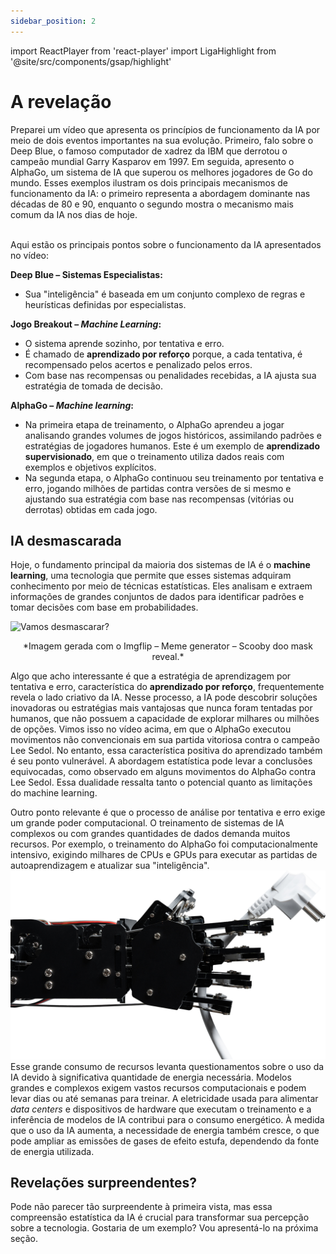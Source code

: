 ```yaml
---
sidebar_position: 2
---
```

import ReactPlayer from 'react-player'
import LigaHighlight from '@site/src/components/gsap/highlight'

# A revelação
<LigaHighlight />
Preparei um vídeo que apresenta os princípios de funcionamento da IA por meio de dois eventos importantes na sua evolução. Primeiro, falo sobre o Deep Blue, o famoso computador de xadrez da IBM que derrotou o campeão mundial Garry Kasparov em 1997. Em seguida, apresento o AlphaGo, um sistema de IA que superou os melhores jogadores de Go do mundo. Esses exemplos ilustram os <spam class="text-highlight">dois principais mecanismos de funcionamento da IA</spam>: o primeiro representa a abordagem dominante nas décadas de 80 e 90, enquanto o segundo mostra o mecanismo mais comum da IA nos dias de hoje.

<center>
<ReactPlayer url='https://youtu.be/4VzcWj2gFCU' controls='true' />
</center>
<br />

Aqui estão os principais pontos sobre o funcionamento da IA apresentados no vídeo:

**Deep Blue – Sistemas Especialistas:**
- Sua "inteligência" é baseada em um conjunto complexo de regras e heurísticas definidas por especialistas.

**Jogo Breakout – *Machine Learning*:**
- O sistema aprende sozinho, por tentativa e erro.
- É chamado de **aprendizado por reforço** porque, a cada tentativa, é recompensado pelos acertos e penalizado pelos erros.
- Com base nas recompensas ou penalidades recebidas, a IA ajusta sua estratégia de tomada de decisão.

**AlphaGo – *Machine learning*:**
- Na primeira etapa de treinamento, o AlphaGo aprendeu a jogar analisando grandes volumes de jogos históricos, assimilando padrões e estratégias de jogadores humanos. Este é um exemplo de **aprendizado supervisionado**, em que o treinamento utiliza dados reais com exemplos e objetivos explícitos.
- Na segunda etapa, o AlphaGo continuou seu treinamento por tentativa e erro, jogando milhões de partidas contra versões de si mesmo e ajustando sua estratégia com base nas recompensas (vitórias ou derrotas) obtidas em cada jogo.

## IA desmascarada
Hoje, o fundamento principal da maioria dos sistemas de IA é o **machine learning**, uma tecnologia que permite que esses sistemas adquiram conhecimento por meio de <spam class="text-highlight">técnicas estatísticas</spam>. Eles analisam e extraem informações de grandes conjuntos de dados para identificar padrões e tomar decisões com base em probabilidades. 

![Vamos desmascarar?](desmascarando.jpg)
<center>*Imagem gerada com o Imgflip – Meme generator – Scooby doo mask reveal.*</center>

Algo que acho interessante é que a estratégia de aprendizagem por tentativa e erro, característica do **aprendizado por reforço**, frequentemente revela o lado criativo da IA. Nesse processo, a IA pode descobrir soluções inovadoras ou estratégias mais vantajosas que <spam class="text-highlight">nunca foram tentadas por humanos</spam>, que não possuem a capacidade de explorar milhares ou milhões de opções. Vimos isso no vídeo acima, em que o AlphaGo executou movimentos não convencionais em sua partida vitoriosa contra o campeão Lee Sedol. No entanto, essa característica positiva do aprendizado também é seu <spam class="text-highlight">ponto vulnerável</spam>. A abordagem estatística pode levar a conclusões equivocadas, como observado em alguns movimentos do AlphaGo contra Lee Sedol. Essa dualidade ressalta tanto o potencial quanto as limitações do machine learning.

Outro ponto relevante é que o processo de análise por tentativa e erro exige um grande poder computacional. O treinamento de sistemas de IA complexos ou com grandes quantidades de dados demanda muitos recursos. Por exemplo, o treinamento do AlphaGo foi <spam class="text-highlight">computacionalmente intensivo</spam>, exigindo milhares de CPUs e GPUs para executar as partidas de autoaprendizagem e atualizar sua "inteligência".
![Vamos desmascarar?](energy.png)
Esse grande consumo de recursos levanta questionamentos sobre o uso da IA devido à <spam class="text-highlight-end">significativa quantidade de energia necessária</spam>. Modelos grandes e complexos exigem vastos recursos computacionais e podem levar dias ou até semanas para treinar. A eletricidade usada para alimentar *data centers* e dispositivos de hardware que executam o treinamento e a inferência de modelos de IA contribui para o consumo energético. À medida que o uso da IA aumenta, a necessidade de energia também cresce, o que pode ampliar as <spam class="text-highlight-end">emissões de gases de efeito estufa</spam>, dependendo da fonte de energia utilizada.

## Revelações surpreendentes?

Pode não parecer tão surpreendente à primeira vista, mas essa compreensão estatística da IA é crucial para transformar sua percepção sobre a tecnologia. Gostaria de um exemplo? Vou apresentá-lo na próxima seção.
